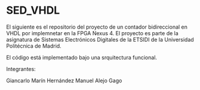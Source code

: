 # SED_VHDL

El siguiente es el repositorio del proyecto de un contador bidireccional en VHDL por implemnetar en la FPGA Nexus 4.
El proyecto es parte de la asignatura de Sistemas Electrónicos Digitales de la ETSIDI de la Universidad Politécnica de Madrid.

El código está implementado bajo una srquitectura funcional.

Integrantes:

Giancarlo Marín Hernández
Manuel Alejo Gago
